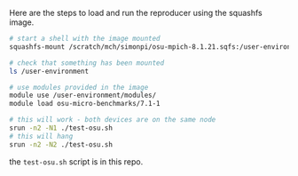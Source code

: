 Here are the steps to load and run the reproducer using the squashfs image.

```bash
# start a shell with the image mounted
squashfs-mount /scratch/mch/simonpi/osu-mpich-8.1.21.sqfs:/user-environment -- bash

# check that something has been mounted
ls /user-environment

# use modules provided in the image
module use /user-environment/modules/
module load osu-micro-benchmarks/7.1-1

# this will work - both devices are on the same node
srun -n2 -N1 ./test-osu.sh
# this will hang
srun -n2 -N2 ./test-osu.sh
```

the `test-osu.sh` script is in this repo.
